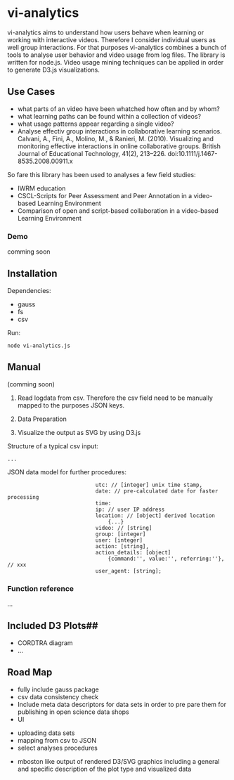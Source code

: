 # vi-analytics #

vi-analytics aims to understand how users behave when learning or working with interactive videos. Therefore I consider individual users as well group interactions. 
For that purposes vi-analytics combines a bunch of tools to analyse user behavior and video usage from log files. The library is written for node.js. 
Video usage mining techniques can be applied in order to generate D3.js visualizations. 


## Use Cases ##

- what parts of an video have been whatched how often and by whom?
- what learning paths can be found within a collection of videos?
- what usage patterns appear regarding a single video?
- Analyse effectiv group interactions in collaborative learning scenarios.
Calvani, A., Fini, A., Molino, M., & Ranieri, M. (2010). Visualizing and monitoring effective interactions in online collaborative groups. British Journal of Educational Technology, 41(2), 213–226. doi:10.1111/j.1467-8535.2008.00911.x

So fare this library has been used to analyses a few field studies:
- IWRM education
- CSCL-Scripts for Peer Assessment and Peer Annotation in a video-based Learning Environment
- Comparison of open and script-based collaboration in a video-based Learning Environment

### Demo ###
comming soon 

## Installation ##
Dependencies:
- gauss
- fs
- csv

Run:
```
node vi-analytics.js
```
## Manual ##
(comming soon)

1. Read logdata from csv. Therefore the csv field need to be manually mapped to the purposes JSON keys. 

2. Data Preparation 

3. Visualize the output as SVG by using D3.js



Structure of a typical csv input:
```
...
```

JSON data model for further procedures:
```
							utc: // [integer] unix time stamp, 
							date: // pre-calculated date for faster processing 
							time: 
							ip: // user IP address 
							location: // [object] derived location   
								{...}
							video: // [string] 
							group: [integer] 
							user: [integer] 
							action: [string], 
							action_details: [object] 
								{command:'', value:'', referring:''}, // xxx
							user_agent: [string];
```

### Function reference ###
...


## Included D3 Plots##
- CORDTRA diagram
- ...


## Road Map ##
- fully include gauss package
- csv data consistency check
- Include meta data descriptors for data sets in order to pre pare them for publishing in open science data shops
- UI 
* uploading data sets 
* mapping from csv to JSON
* select analyses procedures
- mboston like output of rendered D3/SVG graphics including a general and specific description of the plot type and visualized data
 
